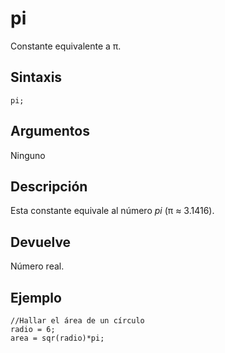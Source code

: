 # pi

Constante equivalente a π.

## Sintaxis

  
```gml  
pi;  
```  

## Argumentos

Ninguno

## Descripción

Esta constante equivale al número _pi_ (π ≈ 3.1416).

## Devuelve

Número real.

## Ejemplo

  
```gml  
//Hallar el área de un círculo  
radio = 6;  
area = sqr(radio)*pi;  
```